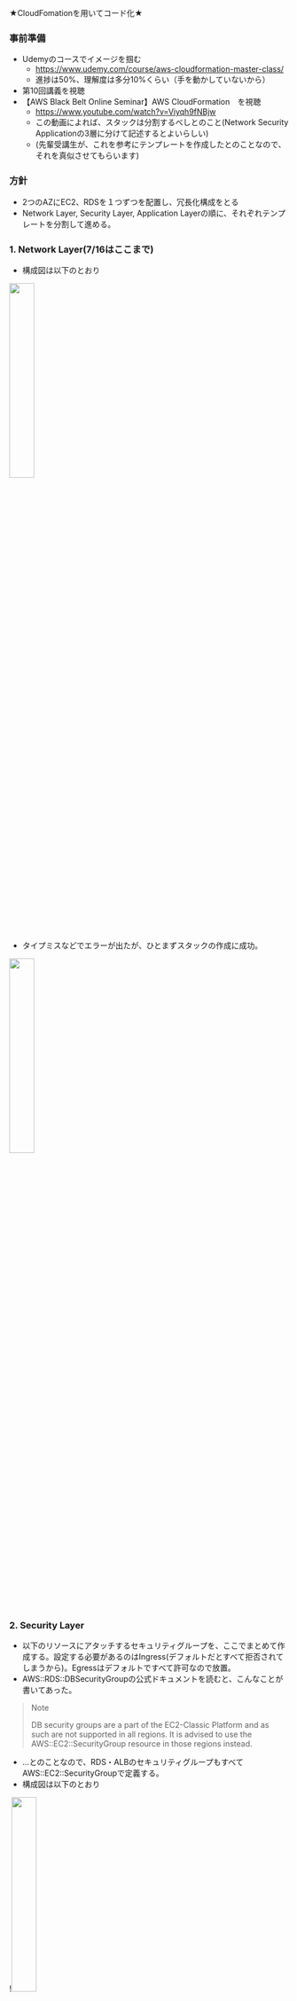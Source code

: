 ★CloudFomationを用いてコード化★

### 事前準備
* Udemyのコースでイメージを掴む
  * https://www.udemy.com/course/aws-cloudformation-master-class/
  * 進捗は50%、理解度は多分10%くらい（手を動かしていないから）
* 第10回講義を視聴
* 【AWS Black Belt Online Seminar】AWS CloudFormation　を視聴
  * https://www.youtube.com/watch?v=Viyqh9fNBjw
  * この動画によれば、スタックは分割するべしとのこと(Network Security Applicationの3層に分けて記述するとよいらしい)
  * (先輩受講生が、これを参考にテンプレートを作成したとのことなので、それを真似させてもらいます)

### 方針
* 2つのAZにEC2、RDSを１つずつを配置し、冗長化構成をとる
* Network Layer, Security Layer, Application Layerの順に、それぞれテンプレートを分割して進める。

### 1. Network Layer(7/16はここまで)
* 構成図は以下のとおり
<img width= 30% src="https://user-images.githubusercontent.com/75251188/179355093-4ee008dd-a85d-4cd2-a4ae-9ccff5f91af9.jpg">

* タイプミスなどでエラーが出たが、ひとまずスタックの作成に成功。
<img width= 30% src="https://user-images.githubusercontent.com/75251188/179355269-bf8c3744-a2db-430f-bc98-57a854888f65.png">

### 2. Security Layer
* 以下のリソースにアタッチするセキュリティグループを、ここでまとめて作成する。設定する必要があるのはIngress(デフォルトだとすべて拒否されてしまうから)。Egressはデフォルトですべて許可なので放置。
* AWS::RDS::DBSecurityGroupの公式ドキュメントを読むと、こんなことが書いてあった。
>Note
>
>DB security groups are a part of the EC2-Classic Platform and as such are not supported in all regions. It is advised to use the AWS::EC2::SecurityGroup resource in those regions instead. 
* …とのことなので、RDS・ALBのセキュリティグループもすべてAWS::EC2::SecurityGroupで定義する。
* 構成図は以下のとおり

!<img width=30% src="https://user-images.githubusercontent.com/75251188/179382123-165f48e5-14b0-4e97-b43b-86daee730a8e.png">

  * EC2
    * SSH接続を許可。port22
    * ALBからのトラフィックを許可。port80
  * RDS
    * EC2からのトラフィックを許可(今回は面倒なので全IP許可)。port3306
  * ALB
    * 全TCP/IPトラフィックを許可。port3000

* 成功
<img width=30% src="https://user-images.githubusercontent.com/75251188/179382138-2a7469b9-69d7-46cc-950a-1d425913039d.png">

### 3. Applicatin Layer
EC2,RDS,ALBをここで構築する。ついでに、キーペアもCFnで一発で作成できるようになったとのことなので、併せてコードを書いてみました。
* 構成図は以下のとおり。
<img width=30% src="https://user-images.githubusercontent.com/75251188/179663350-f7470ef2-180b-428b-8c56-b265ae8df374.jpg">

#### Key Pair

以下を参考に作成。

https://aws.amazon.com/jp/about-aws/whats-new/2022/04/aws-management-features-ec2-key-pairs/
https://docs.aws.amazon.com/ja_jp/AWSCloudFormation/latest/UserGuide/aws-resource-ec2-keypair.html


#### EC2
進め方に手間取って時間がかかった。
公式ドキュメントを見て、上から順番に全プロパティの正体を確認。今回の設定に必要ないと判断したプロパティは削っていく。
以下、気になったもののまとめ。
* BlockDeviceMappings
  * インスタンス起動時にアタッチするボリュームの詳細をここに書く
  * ルートボリューム、ボリュームのパーティションの概念など、もしLinuxの基本が分かっていれば、このあたりスムーズに理解できたのではないかと思った。
* ImageId
  * AMIのIDを指定する。"ami-うんたらかんたら"
  * 直接書いてもいいけど、ImageIDはコロコロ変わってしまうらしい。
  * AMIのIDを指定する。直接書いてもいいけど、ImageIDはコロコロ変わってしまうらしい。最新のImageIDはSystem Managerのパラメータストアにて、パブリックパラメータとして提供されているので、それを引用する。
* 他にも共有ホスト・専有ホストの概念とかが出てきた。面白そうだけど理解が追いつかなかったので、課題提出後に調べます。
  
#### RDS
試しにMultiAZ構成をとってみました。こちらもプロパティを片っ端から確認。理解できなかったものはとりあえず削って進める方針で。
基本はCFnの公式ドキュメントとコンソールを対比しながら進める。プロパティの英語の説明が理解できないときは、ユーザーガイド(日本語あり)に頼った。
* ユーザーガイド(https://docs.aws.amazon.com/ja_jp/AmazonRDS/latest/UserGuide/USER_CreateDBInstance.html)
以下、気になったもののまとめ。
* `DeletionPolicy: Delete`とする。デフォルトだとSnapshotになっているので、スタック消す度にスナップショットの作成で時間を取られてしまう。さらにスナップショットは課金アイテムなので、放置はNG。
* DBsecuritygroups と VPCsecuritygroups
  * 前者はVPCの外にあるDBインスタンスへのアクセスを制御するもの。今回はVPC内にDBインスタンスを置いてるので後者の設定が必要で、前者はいらない。言葉の見てくれだけだと勘違いしてしまう。
* MultiAZ化
  * AvailabilityZoneプロパティは設定しない。設定すると多分怒られる。
  * AWS::RDS::DBSubnetGroupで複数のAZを指定してあげればOK(のはず)。
* その他プロパティは成り行きに任せる。適宜パラメータ化。


#### ALB
知識が弱かったのが原因でとても苦戦した。
タイプミスも多く、Applicationテンプレート内でRDSなどと一緒にしてしまうと、スタックの削除にものすごく時間がかかってしまうため、これだけテンプレートを独立させることにした。
ユーザーからのリクエストを受けるポート、ヘルスチェックを発信するポート、ヘルスチェックの宛先ポート、ヘルスチェックの応答を受けるポート。
この4つを、正しいリソースの正しいプロパティでそれぞれ設定してあげる必要がある。

#### S3
特になし。

### 4. 心掛けたこと
* 分からないことがあったら、とりあえずQiitaなど、読みやすい、理解しやすい記事にどんどん当たる。ただし最後に必ず公式ドキュメントに当たる。
  * 公式ドキュメントが英語で読めるようになるのがきっと最強。日本語ドキュメントは完備されておらず、英語の直訳っぽい(AWS語?)。英語で読めるようになってしまうのが一番てっとり早い気がした。
  * あと、英文読める力は他のところでも活かせるんじゃないかと思った。
  * すごく疲れた。

３３
